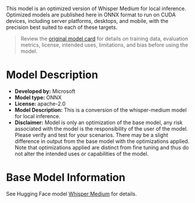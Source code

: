 This model is an optimized version of Whisper Medium for local inference. Optimized models are published here in ONNX format to run on CUDA devices, including server platforms, desktops, and mobile, with the precision best suited to each of these targets.

> Review the [original model card](https://huggingface.co/openai/whisper-medium) for details on training data, evaluation metrics, license, intended uses, limitations, and bias before using the model.

# Model Description
- **Developed by:** Microsoft
- **Model type:** ONNX
- **License:** apache-2.0
- **Model Description:** This is a conversion of the whisper-medium model for local inference.
- **Disclaimer:** Model is only an optimization of the base model, any risk associated with the model is the responsibility of the user of the model. Please verify and test for your scenarios. There may be a slight difference in output from the base model with the optimizations applied. Note that optimizations applied are distinct from fine tuning and thus do not alter the intended uses or capabilities of the model.

# Base Model Information
See Hugging Face model [Whisper Medium](https://huggingface.co/openai/whisper-medium) for details.
